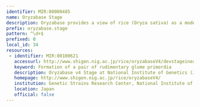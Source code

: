 ```yaml
---
identifier: MIR:00000485
name: Oryzabase Stage
description: Oryzabase provides a view of rice (Oryza sativa) as a model monocot plant by integrating biological data with molecular genomic information. It contains information about rice development and anatomy, rice mutants, and genetic resources, especially for wild varieties of rice. Developmental and anatomical descriptions include in situ gene expression data serving as stage and tissue markers. This collection references development stage information.
prefix: oryzabase.stage
pattern: ^\d+$
prefixed: 0
local_id: 34
resources:
 - identifier: MIR:00100621
   accessurl: http://www.shigen.nig.ac.jp/rice/oryzabaseV4/devstageineachorgan/detail/${lid}
   keyword: Formation of a pair of rudimentary glume primordia
   description: Oryzabase v4 Stage at National Institute of Genetics (Japan)
   homepage: http://www.shigen.nig.ac.jp/rice/oryzabaseV4/
   institution: Genetic Strains Research Center, National Institute of Genetics, Mishima, Shizuoka
   location: Japan
   official: false
---
```

